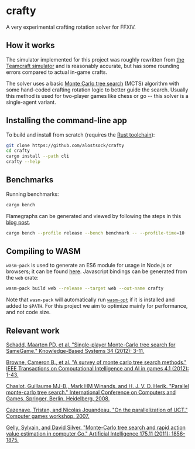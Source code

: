 # crafty

A very experimental crafting rotation solver for FFXIV.

## How it works

The simulator implemented for this project was roughly rewritten from [the Teamcraft simulator](https://github.com/ffxiv-teamcraft/simulator) and is reasonably accurate, but has some rounding errors compared to actual in-game crafts.

The solver uses a basic [Monte Carlo tree search](https://en.wikipedia.org/wiki/Monte_Carlo_tree_search) (MCTS) algorithm with some hand-coded crafting rotation logic to better guide the search. Usually this method is used for two-player games like chess or go -- this solver is a single-agent variant.

## Installing the command-line app

To build and install from scratch (requires the [Rust toolchain](https://www.rust-lang.org/tools/install)):
```sh
git clone https://github.com/alostsock/crafty
cd crafty
cargo install --path cli
crafty --help
```

## Benchmarks

Running benchmarks:

```sh
cargo bench
```

Flamegraphs can be generated and viewed by following the steps in this [blog post](https://www.jibbow.com/posts/criterion-flamegraphs).

```sh
cargo bench --profile release --bench benchmark -- --profile-time=10
```

## Compiling to WASM

`wasm-pack` is used to generate an ES6 module for usage in Node.js or browsers; it can be found [here](https://rustwasm.github.io/wasm-pack/installer). Javascript bindings can be generated from the `web` crate:

```sh
wasm-pack build web --release --target web --out-name crafty
```

Note that `wasm-pack` will automatically run [`wasm-opt`](https://github.com/WebAssembly/binaryen/releases) if it is installed and added to `$PATH`. For this project we aim to optimize mainly for performance, and not code size.

## Relevant work

[Schadd, Maarten PD, et al. "Single-player Monte-Carlo tree search for SameGame." Knowledge-Based Systems 34 (2012): 3-11.](http://www.schadd.com/Papers/2012SameGame.pdf)

[Browne, Cameron B., et al. "A survey of monte carlo tree search methods." IEEE Transactions on Computational Intelligence and AI in games 4.1 (2012): 1-43.](http://repository.essex.ac.uk/4117/1/MCTS-Survey.pdf)

[Chaslot, Guillaume MJ-B., Mark HM Winands, and H. J. V. D. Herik. "Parallel monte-carlo tree search." International Conference on Computers and Games. Springer, Berlin, Heidelberg, 2008.](https://dke.maastrichtuniversity.nl/m.winands/documents/multithreadedMCTS2.pdf)

[Cazenave, Tristan, and Nicolas Jouandeau. "On the parallelization of UCT." Computer games workshop. 2007.](https://hal.archives-ouvertes.fr/hal-02310186/document)

[Gelly, Sylvain, and David Silver. "Monte-Carlo tree search and rapid action value estimation in computer Go." Artificial Intelligence 175.11 (2011): 1856-1875.](https://www.sciencedirect.com/science/article/pii/S000437021100052X)